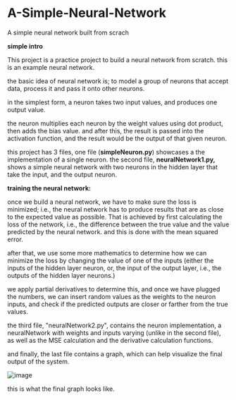 # A-Simple-Neural-Network
A simple neural network built from scrach

**simple intro**

This project is a practice project to build a neural network from scratch. this is an example neural network.

the basic idea of neural network is; to model a group of neurons that accept data, process it and pass it onto other neurons.

in the simplest form, a neuron takes two input values, and produces one output value.

the neuron multiplies each neuron by the weight values using dot product, then adds the bias value. and after this, the result is passed into the activation function, and the result would be the output of that given neuron.

this project has 3 files, one file (**simpleNeuron.py**) showcases a the implementation of a single neuron. the second file, **neuralNetwork1.py,** shows a simple neural network with two neurons in the hidden layer that take the input, and the output neuron.

**training the neural network:** 

once we build a neural network, we have to make sure the loss is minimized; i.e., the neural network has to produce results that are as close to the expected value as possible. That is achieved by first calculating the loss of the network, i.e., the difference between the true value and the value predicted by the neural network. and this is done with the mean squared error.

after that, we use some more mathematics to determine how we can minimize the loss by changing the value of one of the inputs (either the inputs of the hidden layer neuron, or, the input of the output layer, i.e., the outputs of the hidden layer neurons.)

we apply partial derivatives to determine this, and once we have plugged the numbers, we can insert random values as the weights to the neuron inputs, and check if the predicted outputs are closer or farther from the true values.

the third file, "neuralNetwork2.py", contains the neuron implementation, a neuralNetwork with weights and inputs varying (unlike in the second file), as well as the MSE calculation and the derivative calculation functions.

and finally, the last file contains a graph, which can help visualize the final output of the system.

![image](https://user-images.githubusercontent.com/104849949/234575719-b67f666a-163b-437a-ac6e-3cf5b6a11b54.png)

this is what the final graph looks like.
